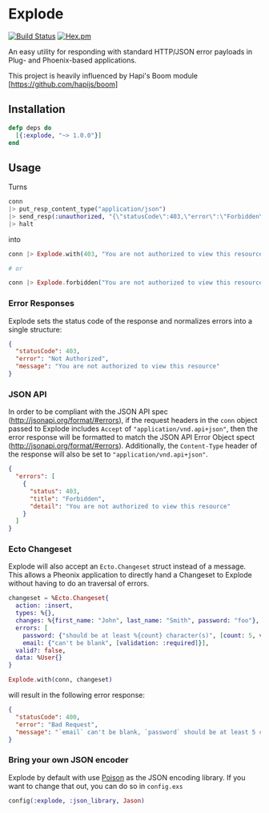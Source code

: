 # Explode

[![Build Status](https://travis-ci.org/pkinney/explode.svg?branch=master)](https://travis-ci.org/pkinney/explode)
[![Hex.pm](https://img.shields.io/hexpm/v/explode.svg)](https://hex.pm/packages/explode)

An easy utility for responding with standard HTTP/JSON error payloads in Plug- and Phoenix-based applications.

This project is heavily influenced by Hapi's Boom module [https://github.com/hapijs/boom]

## Installation

```elixir
defp deps do
  [{:explode, "~> 1.0.0"}]
end
```

## Usage

Turns

```elixir
conn
|> put_resp_content_type("application/json")
|> send_resp(:unauthorized, "{\"statusCode\":403,\"error\":\"Forbidden\",\"message\":\"You are not authorized to view this resource\"}")
|> halt
```

into

```elixir
conn |> Explode.with(403, "You are not authorized to view this resource")

# or

conn |> Explode.forbidden("You are not authorized to view this resource")
```

### Error Responses

Explode sets the status code of the response and normalizes errors into a single structure:

```json
{
  "statusCode": 403,
  "error": "Not Authorized",
  "message": "You are not authorized to view this resource"
}
```

### JSON API

In order to be compliant with the JSON API spec (http://jsonapi.org/format/#errors),
if the request headers in the `conn` object passed to Explode includes `Accept`
of `"application/vnd.api+json"`, then the error response will be formatted to match
the JSON API Error Object spect (http://jsonapi.org/format/#errors). Additionally,
the `Content-Type` header of the response will also be set to
`"application/vnd.api+json"`.

```json
{
  "errors": [
    {
      "status": 403,
      "title": "Forbidden",
      "detail": "You are not authorized to view this resource"
    }
  ]
}
```

### Ecto Changeset

Explode will also accept an `Ecto.Changeset` struct instead of a message. This allows a Pheonix application to
directly hand a Changeset to Explode without having to do an traversal of errors.

```elixir
changeset = %Ecto.Changeset{
  action: :insert,
  types: %{},
  changes: %{first_name: "John", last_name: "Smith", password: "foo"},
  errors: [
    password: {"should be at least %{count} character(s)", [count: 5, validation: :length, min: 5]},
    email: {"can't be blank", [validation: :required]}],
  valid?: false,
  data: %User{}
}

Explode.with(conn, changeset)
```

will result in the following error response:

```json
{
  "statusCode": 400,
  "error": "Bad Request",
  "message": "`email` can't be blank, `password` should be at least 5 character(s)"
}
```

### Bring your own JSON encoder

Explode by default with use [Poison](https://github.com/devinus/poison) as the JSON encoding library. If you want to change that out, you can do so in `config.exs`

```elixir
config(:explode, :json_library, Jason)
```
